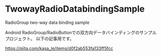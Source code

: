 # TwowayRadioDatabindingSample
RadioGroup two-way data binding sample

Android RadioGroup/RadioButtonでの双方向データバインディングのサンプルプロジェクト。
以下の記事用です。

https://qiita.com/kasa_le/items/d0f2ab553fa133ff5fcc
